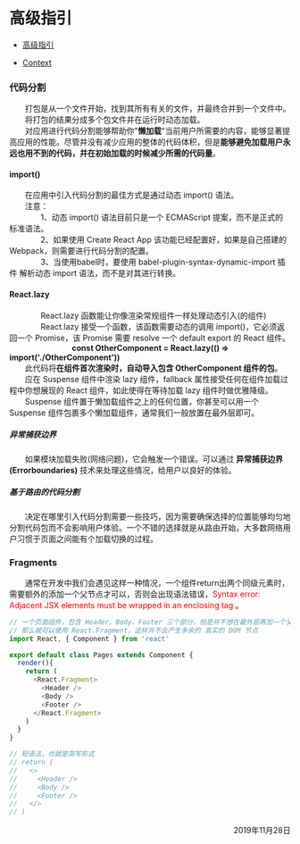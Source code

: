 # 高级指引
* [高级指引](/fore/full_stack/react/react_advanced_guides?id=高级指引)

* [Context](/fore/full_stack/react/react_context)



### 代码分割
&emsp;&emsp;打包是从一个文件开始，找到其所有有关的文件，并最终合并到一个文件中。   
&emsp;&emsp;将打包的结果分成多个包文件并在运行时动态加载。  
&emsp;&emsp;对应用进行代码分割能够帮助你"**懒加载**"当前用户所需要的内容，能够显著提高应用的性能。尽管并没有减少应用的整体的代码体积，但是**能够避免加载用户永远也用不到的代码，并在初始加载的时候减少所需的代码量**。  

#### import()
&emsp;&emsp;在应用中引入代码分割的最佳方式是通过动态 import() 语法。  
&emsp;&emsp;注意：  
&emsp;&emsp;&emsp;&emsp;1、动态 import() 语法目前只是一个 ECMAScript 提案，而不是正式的标准语法。  
&emsp;&emsp;&emsp;&emsp;2、如果使用 Create React App 该功能已经配置好，如果是自己搭建的 Webpack，则需要进行代码分割的配置。  
&emsp;&emsp;&emsp;&emsp;3、当使用babel时，要使用 babel-plugin-syntax-dynamic-import 插件 解析动态 import 语法，而不是对其进行转换。  

#### React.lazy
&emsp;&emsp;&emsp;&emsp;React.lazy 函数能让你像渲染常规组件一样处理动态引入(的组件)  
&emsp;&emsp;&emsp;&emsp;React.lazy 接受一个函数，该函数需要动态的调用 import()，它必须返回一个 Promise，该 Promise 需要 resolve 一个 default export 的 React 组件。  
&emsp;&emsp;&emsp;&emsp;&emsp;&emsp;&emsp;&emsp;**const OtherComponent = React.lazy(() => import('./OtherComponent'))**  
&emsp;&emsp;此代码将**在组件首次渲染时，自动导入包含 OtherComponent 组件的包**。  
&emsp;&emsp;应在 Suspense 组件中渲染 lazy 组件，fallback 属性接受任何在组件加载过程中你想展现的 React 组件，如此使得在等待加载 lazy 组件时做优雅降级。  
&emsp;&emsp;Suspense 组件置于懒加载组件之上的任何位置，你甚至可以用一个 Suspense 组件包裹多个懒加载组件，通常我们一般放置在最外层即可。

##### 异常捕获边界
&emsp;&emsp;如果模块加载失败(网络问题)，它会触发一个错误。可以通过 **异常捕获边界(Errorboundaries)** 技术来处理这些情况，给用户以良好的体验。  
##### 基于路由的代码分割
&emsp;&emsp;决定在哪里引入代码分割需要一些技巧，因为需要确保选择的位置能够均匀地分割代码包而不会影响用户体验。一个不错的选择就是从路由开始，大多数网络用户习惯于页面之间能有个加载切换的过程。  




### Fragments
&emsp;&emsp;通常在开发中我们会遇见这样一种情况，一个组件return出两个同级元素时，需要额外的添加一个父节点才可以，否则会出现语法错误，<span style='color: red'>Syntax error: Adjacent JSX elements must be wrapped in an enclosing tag </span>。  
```javascript
// 一个页面组件，包含 Header、Body、Footer 三个部分，但是并不想在最外层再加一个父元素包裹
// 那么就可以使用 React.Fragment，这样并不会产生多余的 真实的 DOM 节点
import React, { Component } from 'react'

export default class Pages extends Component {
  render(){
    return (
      <React.Fragment>
        <Header />
        <Body />
        <Footer />
      </React.Fragment>
    )
  }
}

// 短语法，也就是简写形式
// return (
//   <>
//     <Header />
//     <Body />
//     <Footer />
//   </>
// )
```





<p align="right"> 2019年11月28日 </p>